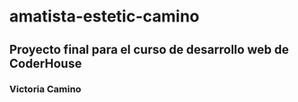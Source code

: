 # amatista-estetic-camino
## Proyecto final para el curso de desarrollo web de CoderHouse
### Victoria Camino
